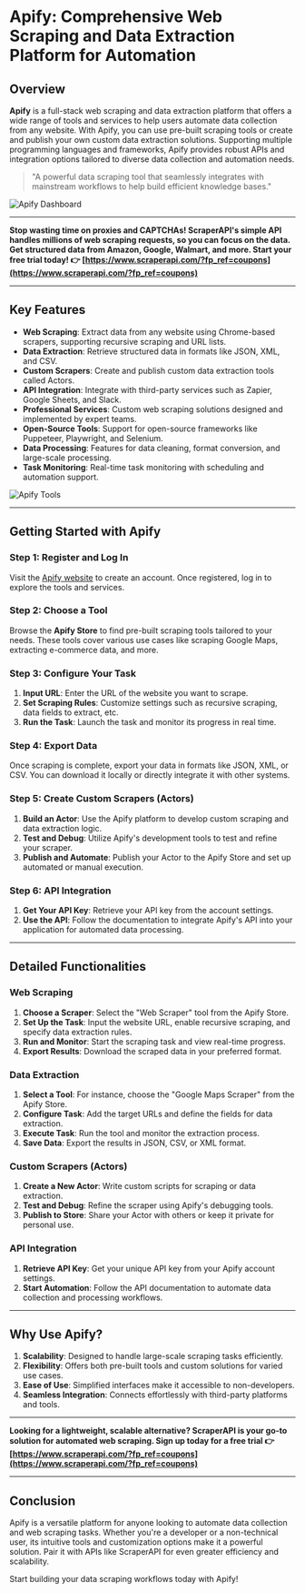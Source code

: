 # Apify: Comprehensive Web Scraping and Data Extraction Platform for Automation

## Overview

**Apify** is a full-stack web scraping and data extraction platform that offers a wide range of tools and services to help users automate data collection from any website. With Apify, you can use pre-built scraping tools or create and publish your own custom data extraction solutions. Supporting multiple programming languages and frameworks, Apify provides robust APIs and integration options tailored to diverse data collection and automation needs.

> "A powerful data scraping tool that seamlessly integrates with mainstream workflows to help build efficient knowledge bases."

![Apify Dashboard](https://www.aisharenet.com/wp-content/uploads/2024/11/10d5b1b38ec13eb.png)

---

**Stop wasting time on proxies and CAPTCHAs! ScraperAPI's simple API handles millions of web scraping requests, so you can focus on the data. Get structured data from Amazon, Google, Walmart, and more. Start your free trial today! 👉 [https://www.scraperapi.com/?fp_ref=coupons](https://www.scraperapi.com/?fp_ref=coupons)**

---

## Key Features

- **Web Scraping**: Extract data from any website using Chrome-based scrapers, supporting recursive scraping and URL lists.
- **Data Extraction**: Retrieve structured data in formats like JSON, XML, and CSV.
- **Custom Scrapers**: Create and publish custom data extraction tools called Actors.
- **API Integration**: Integrate with third-party services such as Zapier, Google Sheets, and Slack.
- **Professional Services**: Custom web scraping solutions designed and implemented by expert teams.
- **Open-Source Tools**: Support for open-source frameworks like Puppeteer, Playwright, and Selenium.
- **Data Processing**: Features for data cleaning, format conversion, and large-scale processing.
- **Task Monitoring**: Real-time task monitoring with scheduling and automation support.

![Apify Tools](https://www.aisharenet.com/wp-content/uploads/2024/11/26e324c3b81ce2f.png)

---

## Getting Started with Apify

### Step 1: Register and Log In

Visit the [Apify website](https://apify.com) to create an account. Once registered, log in to explore the tools and services.

### Step 2: Choose a Tool

Browse the **Apify Store** to find pre-built scraping tools tailored to your needs. These tools cover various use cases like scraping Google Maps, extracting e-commerce data, and more.

### Step 3: Configure Your Task

1. **Input URL**: Enter the URL of the website you want to scrape.
2. **Set Scraping Rules**: Customize settings such as recursive scraping, data fields to extract, etc.
3. **Run the Task**: Launch the task and monitor its progress in real time.

### Step 4: Export Data

Once scraping is complete, export your data in formats like JSON, XML, or CSV. You can download it locally or directly integrate it with other systems.

### Step 5: Create Custom Scrapers (Actors)

1. **Build an Actor**: Use the Apify platform to develop custom scraping and data extraction logic.
2. **Test and Debug**: Utilize Apify's development tools to test and refine your scraper.
3. **Publish and Automate**: Publish your Actor to the Apify Store and set up automated or manual execution.

### Step 6: API Integration

1. **Get Your API Key**: Retrieve your API key from the account settings.
2. **Use the API**: Follow the documentation to integrate Apify's API into your application for automated data processing.

---

## Detailed Functionalities

### Web Scraping

1. **Choose a Scraper**: Select the "Web Scraper" tool from the Apify Store.
2. **Set Up the Task**: Input the website URL, enable recursive scraping, and specify data extraction rules.
3. **Run and Monitor**: Start the scraping task and view real-time progress.
4. **Export Results**: Download the scraped data in your preferred format.

### Data Extraction

1. **Select a Tool**: For instance, choose the "Google Maps Scraper" from the Apify Store.
2. **Configure Task**: Add the target URLs and define the fields for data extraction.
3. **Execute Task**: Run the tool and monitor the extraction process.
4. **Save Data**: Export the results in JSON, CSV, or XML format.

### Custom Scrapers (Actors)

1. **Create a New Actor**: Write custom scripts for scraping or data extraction.
2. **Test and Debug**: Refine the scraper using Apify's debugging tools.
3. **Publish to Store**: Share your Actor with others or keep it private for personal use.

### API Integration

1. **Retrieve API Key**: Get your unique API key from your Apify account settings.
2. **Start Automation**: Follow the API documentation to automate data collection and processing workflows.

---

## Why Use Apify?

1. **Scalability**: Designed to handle large-scale scraping tasks efficiently.
2. **Flexibility**: Offers both pre-built tools and custom solutions for varied use cases.
3. **Ease of Use**: Simplified interfaces make it accessible to non-developers.
4. **Seamless Integration**: Connects effortlessly with third-party platforms and tools.

---

**Looking for a lightweight, scalable alternative? ScraperAPI is your go-to solution for automated web scraping. Sign up today for a free trial 👉 [https://www.scraperapi.com/?fp_ref=coupons](https://www.scraperapi.com/?fp_ref=coupons)**

---

## Conclusion

Apify is a versatile platform for anyone looking to automate data collection and web scraping tasks. Whether you're a developer or a non-technical user, its intuitive tools and customization options make it a powerful solution. Pair it with APIs like ScraperAPI for even greater efficiency and scalability.

Start building your data scraping workflows today with Apify!
